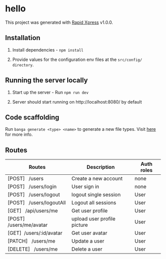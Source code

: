 # hello

This project was generated with [Rapid Xpress](https://) v1.0.0.

## Installation

1. Install dependencies - `npm install`

2. Provide values for the configuration env files at the `src/config/ directory`.

## Running the server locally

1. Start up the server - Run `npm run dev`

2. Server should start running on http://localhost:8080/ by default

## Code scaffolding

Run `banga generate <type> <name>` to generate a new file types. Visit [here](https://bangajs.netlify.app/#banga-generate) for more info.

## Routes

| Routes                         | Description                 | Auth roles |
| ------------------------------ | --------------------------- | ---------- |
| [POST] &nbsp; /users           | Create a new account        | none       |
| [POST] &nbsp; /users/login     | User sign in                | none       |
| [POST] &nbsp; /users/logout    | logout single session       | User       |
| [POST] &nbsp; /users/logoutAll | Logout all sessions         | User       |
| [GET] &nbsp; /api/users/me     | Get user profile            | User       |
| [POST] &nbsp; /users/me/avatar | upload user profile picture | User       |
| [GET]&nbsp; /users/:id/avatar  | Get user avatar             | User       |
| [PATCH] &nbsp; /users/me       | Update a user               | User       |
| [DELETE] &nbsp; /users/me      | Delete a user               | User       |
